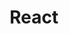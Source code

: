 ---
id: 06e9gkzsxp23zpo8cl8bna7
title: React
desc: ''
updated: 1744293643142
created: 1744288023097
---